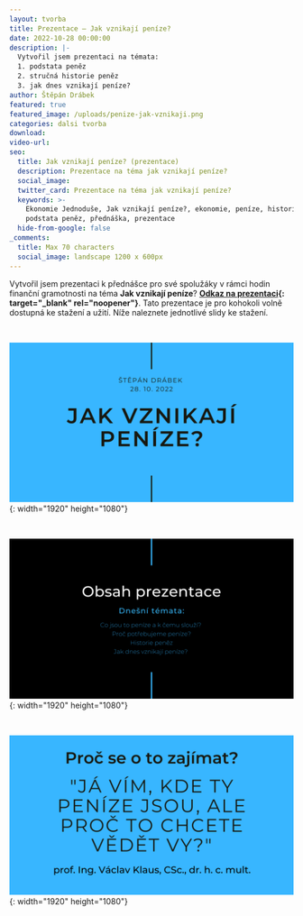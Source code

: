 ```yaml
---
layout: tvorba
title: Prezentace – Jak vznikají peníze?
date: 2022-10-28 00:00:00
description: |-
  Vytvořil jsem prezentaci na témata:
  1. podstata peněz
  2. stručná historie peněz
  3. jak dnes vznikají peníze?
author: Štěpán Drábek
featured: true
featured_image: /uploads/penize-jak-vznikaji.png
categories: dalsi tvorba
download:
video-url:
seo:
  title: Jak vznikají peníze? (prezentace)
  description: Prezentace na téma jak vznikají peníze?
  social_image:
  twitter_card: Prezentace na téma jak vznikají peníze?
  keywords: >-
    Ekonomie Jednoduše, Jak vznikají peníze?, ekonomie, peníze, historie peněz,
    podstata peněz, přednáška, prezentace
  hide-from-google: false
_comments:
  title: Max 70 characters
  social_image: landscape 1200 x 600px
---
```

Vytvořil jsem prezentaci k předn&aacute;šce pro své spoluž&aacute;ky v r&aacute;mci hodin finančn&iacute; gramotnosti na téma **Jak vznikaj&iacute; pen&iacute;ze**?&nbsp;**[Odkaz na prezentaci](https://www.canva.com/design/DAFQRdnXmbU/view?utm_content=DAFQRdnXmbU&amp;utm_campaign=designshare&amp;utm_medium=link&amp;utm_source=publishsharelink){: target="_blank" rel="noopener"}**. Tato prezentace je pro kohokoli volně dostupn&aacute; ke stažen&iacute; a užit&iacute;. N&iacute;že naleznete jednotlivé slidy ke stažen&iacute;.

&nbsp;

![](/uploads/1.png){: width="1920" height="1080"}

&nbsp;

![](/uploads/2.png){: width="1920" height="1080"}

&nbsp;

![](/uploads/3.png){: width="1920" height="1080"}

&nbsp;

&nbsp;